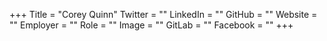 +++
Title = "Corey Quinn"
Twitter = ""
LinkedIn = ""
GitHub = ""
Website = ""
Employer = ""
Role = ""
Image = ""
GitLab = ""
Facebook = ""
+++
